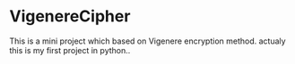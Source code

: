 # VigenereCipher
This is a mini project which based on Vigenere encryption method. actualy this is my first project in python..

